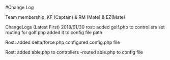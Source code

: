 #Change Log

Team membership:  KF (Captain) & RM (Mate)  & EZ(Mate) 

ChangeLogs (Latest First)
2018/01/30
rost:
added golf.php to controllers
set routing for golf.php
added it to config file path

Rost:
added delta/force.php
configured config.php file

Rost: added able.php to controllers
-routed able.php to config file

